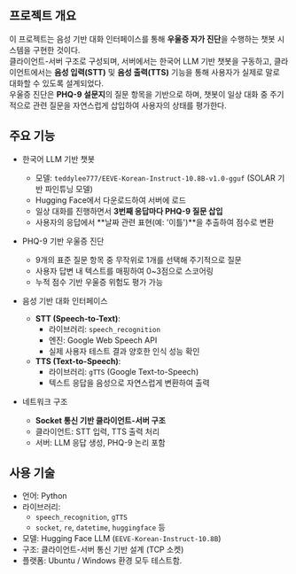 ## 프로젝트 개요

이 프로젝트는 음성 기반 대화 인터페이스를 통해 **우울증 자가 진단**을 수행하는 챗봇 시스템을 구현한 것이다.  
클라이언트-서버 구조로 구성되며, 서버에서는 한국어 LLM 기반 챗봇을 구동하고, 클라이언트에서는 **음성 입력(STT)** 및 **음성 출력(TTS)** 기능을 통해 사용자가 실제로 말로 대화할 수 있도록 설계되었다.  
우울증 진단은 **PHQ-9 설문지**의 질문 항목을 기반으로 하며, 챗봇이 일상 대화 중 주기적으로 관련 질문을 자연스럽게 삽입하여 사용자의 상태를 평가한다.

## 주요 기능

- 한국어 LLM 기반 챗봇
  - 모델: `teddylee777/EEVE-Korean-Instruct-10.8B-v1.0-gguf` (SOLAR 기반 파인튜닝 모델)
  - Hugging Face에서 다운로드하여 서버에 로드
  - 일상 대화를 진행하면서 **3번째 응답마다 PHQ-9 질문 삽입**
  - 사용자의 응답에서 **날짜 관련 표현(예: '이틀')**을 추출하여 점수로 변환

- PHQ-9 기반 우울증 진단
  - 9개의 표준 질문 항목 중 무작위로 1개를 선택해 주기적으로 질문
  - 사용자 답변 내 텍스트를 매핑하여 0~3점으로 스코어링
  - 누적 점수 기반 우울증 위험도 평가 가능

- 음성 기반 대화 인터페이스
  - **STT (Speech-to-Text)**:
    - 라이브러리: `speech_recognition`
    - 엔진: Google Web Speech API
    - 실제 사용자 테스트 결과 양호한 인식 성능 확인
  - **TTS (Text-to-Speech)**:
    - 라이브러리: `gTTS` (Google Text-to-Speech)
    - 텍스트 응답을 음성으로 자연스럽게 변환하여 출력

- 네트워크 구조
  - **Socket 통신 기반 클라이언트-서버 구조**
  - 클라이언트: STT 입력, TTS 출력 처리
  - 서버: LLM 응답 생성, PHQ-9 논리 포함

## 사용 기술

- 언어: Python
- 라이브러리:
  - `speech_recognition`, `gTTS`
  - `socket`, `re`, `datetime`, `huggingface` 등
- 모델: Hugging Face LLM (`EEVE-Korean-Instruct-10.8B`)
- 구조: 클라이언트-서버 통신 기반 설계 (TCP 소켓)
- 플랫폼: Ubuntu / Windows 환경 모두 테스트함.

